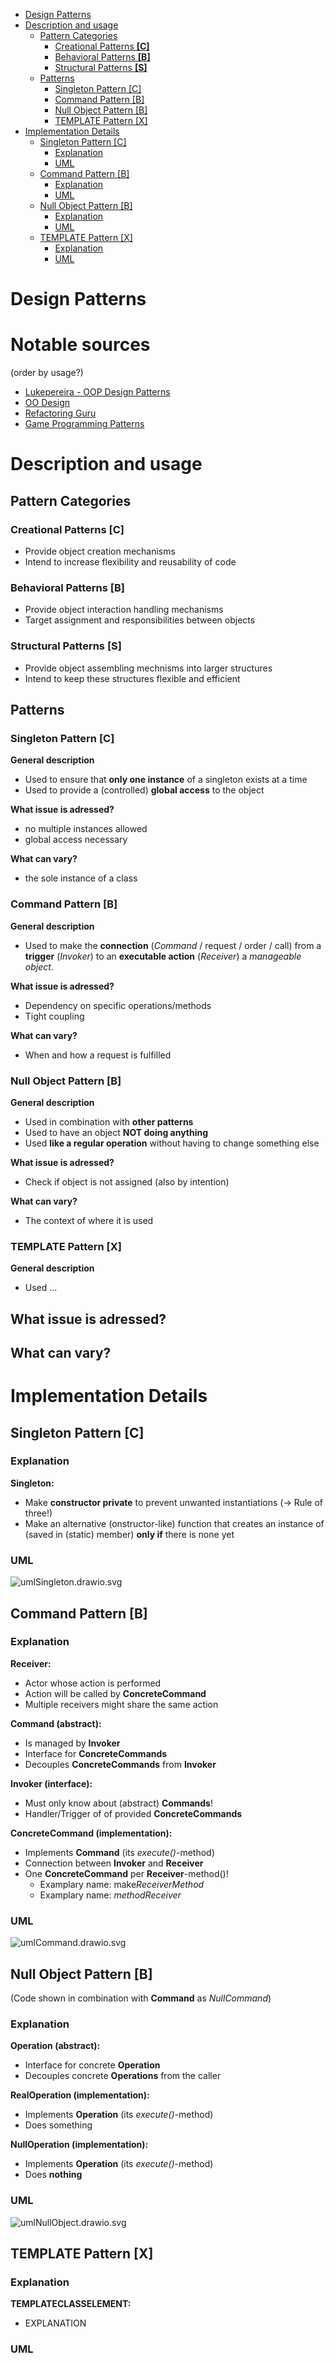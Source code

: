 - [Design Patterns](#design-patterns)
- [Description and usage](#description-and-usage)
  - [Pattern Categories](#pattern-categories)
    - [Creational Patterns **\[C\]**](#creational-patterns-c)
    - [Behavioral Patterns **\[B\]**](#behavioral-patterns-b)
    - [Structural Patterns **\[S\]**](#structural-patterns-s)
  - [Patterns](#patterns)
    - [Singleton Pattern \[C\]](#singleton-pattern-c)
    - [Command Pattern \[B\]](#command-pattern-b)
    - [Null Object Pattern \[B\]](#null-object-pattern-b)
    - [TEMPLATE Pattern \[X\]](#template-pattern-x)
- [Implementation Details](#implementation-details)
  - [Singleton Pattern \[C\]](#singleton-pattern-c-1)
    - [Explanation](#explanation)
    - [UML](#uml)
  - [Command Pattern \[B\]](#command-pattern-b-1)
    - [Explanation](#explanation-1)
    - [UML](#uml-1)
  - [Null Object Pattern \[B\]](#null-object-pattern-b-1)
    - [Explanation](#explanation-2)
    - [UML](#uml-2)
  - [TEMPLATE Pattern \[X\]](#template-pattern-x-1)
    - [Explanation](#explanation-3)
    - [UML](#uml-3)


# Design Patterns

# Notable sources
(order by usage?)

- [Lukepereira - OOP Design Patterns](https://lukepereira.github.io/notebooks/documents/2020-OOP-design-patterns/index.html)
- [OO Design](https://oodesign.com)
- [Refactoring Guru](https://refactoring.guru/design-patterns)
- [Game Programming Patterns](https://gameprogrammingpatterns.com/contents.html)


# Description and usage

## Pattern Categories

### Creational Patterns **[C]**
- Provide object creation mechanisms
- Intend to increase flexibility and reusability of code

### Behavioral Patterns **[B]**
- Provide object interaction handling mechanisms
- Target assignment and responsibilities between objects


### Structural Patterns **[S]**
- Provide object assembling mechnisms into larger structures
- Intend to keep these structures flexible and efficient


## Patterns

### Singleton Pattern [C]
**General description**
- Used to ensure that **only one instance** of a singleton exists at a time
- Used to provide a (controlled) **global access** to the object

**What issue is adressed?**
- no multiple instances allowed
- global access necessary

**What can vary?**
- the sole instance of a class


### Command Pattern [B]
**General description**
- Used to make the **connection** (*Command* / request / order / call) from a **trigger** (*Invoker*) to an **executable action** (*Receiver*) a *manageable object*.

**What issue is adressed?**
- Dependency on specific operations/methods
- Tight coupling

**What can vary?**
- When and how a request is fulfilled


### Null Object Pattern [B]
**General description**
- Used in combination with **other patterns**
- Used to have an object **NOT doing anything** 
- Used **like a regular operation** without having to change something else

**What issue is adressed?**
- Check if object is not assigned (also by intention)

**What can vary?**
- The context of where it is used


### TEMPLATE Pattern [X]
**General description**
- Used ...

**What issue is adressed?**
- 

**What can vary?**
- 


# Implementation Details

## Singleton Pattern [C]

### Explanation
**Singleton:**
- Make **constructor private** to prevent unwanted instantiations (-> Rule of three!)
- Make an alternative (onstructor-like) function that creates an instance of (saved in (static) member) **only if** there is none yet


### UML
![umlSingleton.drawio.svg](./resources/umlSingleton.drawio.svg)


## Command Pattern [B]

### Explanation 
**Receiver:**
- Actor whose action is performed
- Action will be called by **ConcreteCommand**
- Multiple receivers might share the same action

**Command (abstract):**
- Is managed by **Invoker**
- Interface for **ConcreteCommands**
- Decouples **ConcreteCommands** from **Invoker**

**Invoker (interface):**
- Must only know about (abstract) **Commands**!
- Handler/Trigger of of provided **ConcreteCommands**

**ConcreteCommand (implementation):**
- Implements **Command** (its *execute()*-method)
- Connection between **Invoker** and **Receiver**
- One **ConcreteCommand** per **Receiver**-method()!
    - Examplary name: make*ReceiverMethod*
    - Examplary name: *methodReceiver*


### UML
![umlCommand.drawio.svg](./resources/umlCommand.drawio.svg)


## Null Object Pattern [B]
(Code shown in combination with **Command** as *NullCommand*)


### Explanation
**Operation (abstract):**
- Interface for concrete **Operation**
- Decouples concrete **Operations** from the caller

**RealOperation (implementation):**
- Implements **Operation** (its *execute()*-method)
- Does something

**NullOperation (implementation):**
- Implements **Operation** (its *execute()*-method)
- Does **nothing**


### UML
![umlNullObject.drawio.svg](./resources/umlNullObject.drawio.svg)


## TEMPLATE Pattern [X]

### Explanation
**TEMPLATECLASSELEMENT:**
- EXPLANATION


### UML
<!-- 
![umlTEMPLATE.drawio.svg](./resources/umlTEMPLATE.drawio.svg) 
-->
